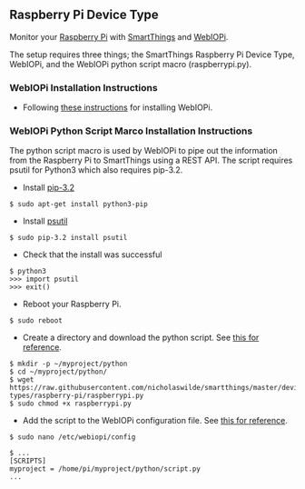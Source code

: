 ## Raspberry Pi Device Type
Monitor your [Raspberry Pi](http://www.raspberrypi.org/) with [SmartThings](http://www.smartthings.com/) and [WebIOPi](https://code.google.com/p/webiopi/).

The setup requires three things; the SmartThings Raspberry Pi Device Type, WebIOPi, and the WebIOPi python script macro (raspberrypi.py).

### WebIOPi Installation Instructions
 - Following [these instructions](https://code.google.com/p/webiopi/wiki/INSTALL?tm=6) for installing WebIOPi.

### WebIOPi Python Script Marco Installation Instructions
The python script macro is used by WebIOPi to pipe out the information from the Raspberry Pi to SmartThings using a REST API. The script requires psutil for Python3 which also requires pip-3.2.
 - Install [pip-3.2](https://github.com/pypa/pip)
```
$ sudo apt-get install python3-pip
```
 - Install [psutil](https://github.com/giampaolo/psutil)
```
$ sudo pip-3.2 install psutil
```
 - Check that the install was successful
```
$ python3
>>> import psutil
>>> exit()
```
 - Reboot your Raspberry Pi.
```
$ sudo reboot 
```
 - Create a directory and download the python script. See [this for reference](https://code.google.com/p/webiopi/wiki/Tutorial_Basis).
```
$ mkdir -p ~/myproject/python
$ cd ~/myproject/python/
$ wget https://raw.githubusercontent.com/nicholaswilde/smartthings/master/device-types/raspberry-pi/raspberrypi.py
$ sudo chmod +x raspberrypi.py
```
 - Add the script to the WebIOPi configuration file. See [this for reference](https://code.google.com/p/webiopi/wiki/Tutorial_Basis).
```
$ sudo nano /etc/webiopi/config
```
```
$ ...
[SCRIPTS]
myproject = /home/pi/myproject/python/script.py
...
```
